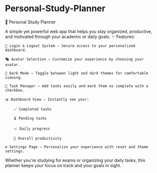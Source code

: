 # Personal-Study-Planner
📘 Personal Study Planner

A simple yet powerful web app that helps you stay organized, productive, and motivated through your academic or daily goals.
✨ Features:

    👤 Login & Logout System – Secure access to your personalized dashboard.

    🎭 Avatar Selection – Customize your experience by choosing your avatar.

    🌙 Dark Mode – Toggle between light and dark themes for comfortable viewing.

    📝 Task Manager – Add tasks easily and mark them as complete with a checkbox.

    📊 Dashboard View – Instantly see your:

        ✅ Completed tasks

        ⏳ Pending tasks

        📈 Daily progress

        🚀 Overall productivity

    ⚙️ Settings Page – Personalize your experience with reset and theme settings.

Whether you're studying for exams or organizing your daily tasks, this planner keeps your focus on track and your goals in sight.
